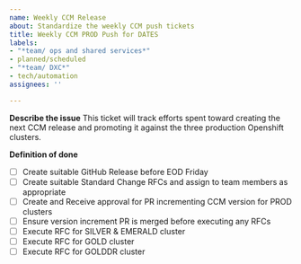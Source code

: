 ```yaml
---
name: Weekly CCM Release
about: Standardize the weekly CCM push tickets
title: Weekly CCM PROD Push for DATES
labels:
- "*team/ ops and shared services*"
- planned/scheduled
- "*team/ DXC*"
- tech/automation
assignees: ''

---
```


**Describe the issue**
This ticket will track efforts spent toward creating the next CCM release and promoting it against the three production Openshift clusters.

**Definition of done**
- [ ] Create suitable GitHub Release before EOD Friday
- [ ] Create suitable Standard Change RFCs and assign to team members as appropriate
- [ ] Create and Receive approval for PR incrementing CCM version for PROD clusters
- [ ] Ensure version increment PR is merged before executing any RFCs
- [ ] Execute RFC for SILVER & EMERALD cluster
- [ ] Execute RFC for GOLD cluster
- [ ] Execute RFC for GOLDDR cluster
